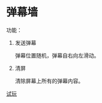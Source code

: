 # 弹幕墙

功能：

1. 发送弹幕

    弹幕位置随机，弹幕自右向左滑动。

2. 清屏

    清除屏幕上所有的弹幕内容。

[试玩](https://theaao.github.io/free_code_camp_tasks/danmu/index.html)
